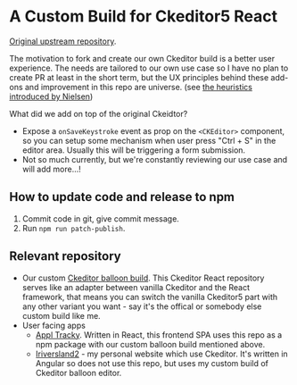 # A Custom Build for Ckeditor5 React

[Original upstream repository](https://github.com/ckeditor/ckeditor5-react).

The motivation to fork and create our own Ckeditor build is a better user experience. The needs are tailored to our own use case so I have no plan to create PR at least in the short term, but the UX principles behind these add-ons and improvement in this repo are universe. (see [the heuristics introduced by Nielsen](https://en.wikipedia.org/wiki/Heuristic_evaluation))  

What did we add on top of the original Ckeidtor?
- Expose a `onSaveKeystroke` event as prop on the `<CKEditor>` component, so you can setup some mechanism when user press "Ctrl + S" in the editor area. Usually this will be triggering a form submission.
- Not so much currently, but we're constantly reviewing our use case and will add more...!

## How to update code and release to npm

1. Commit code in git, give commit message.
1. Run `npm run patch-publish`.

## Relevant repository

- Our custom [Ckeditor balloon build](https://github.com/rivernews/ckeditor5-build-balloon). This Ckeditor React repository serves like an adapter between vanilla Ckeditor and the React framework, that means you can switch the vanilla Ckeditor5 part with any other variant you want - say it's the offical or somebody else custom build like me.
- User facing apps
    - [Appl Tracky](https://github.com/rivernews/appl-tracky-spa). Written in React, this frontend SPA uses this repo as a npm package with our custom balloon build mentioned above.
    - [Iriversland2](https://github.com/rivernews/iriversland2-spa) - my personal website which use Ckeditor. It's written in Angular so does not use this repo, but uses my custom build of Ckeditor balloon editor.